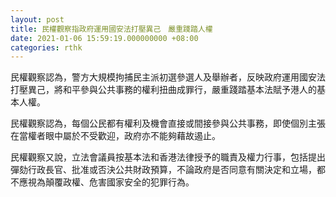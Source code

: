 ```yaml
---
layout: post
title: 民權觀察指政府運用國安法打壓異己　嚴重踐踏人權
date: 2021-01-06 15:59:19.000000000 +08:00
categories: rthk
---
```


民權觀察認為，警方大規模拘捕民主派初選參選人及舉辦者，反映政府運用國安法打壓異己，將和平參與公共事務的權利扭曲成罪行，嚴重踐踏基本法賦予港人的基本人權。

民權觀察認為，每個公民都有權利及機會直接或間接參與公共事務，即使個別主張在當權者眼中屬於不受歡迎，政府亦不能夠藉故遏止。

民權觀察又說，立法會議員按基本法和香港法律授予的職責及權力行事，包括提出彈劾行政長官、批准或否決公共財政預算，不論政府是否同意有關決定和立場，都不應視為顛覆政權、危害國家安全的犯罪行為。
